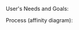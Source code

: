 <!-- provide an executive summary of key points that you learned about the users' needs/goals -->

User's Needs and Goals:

Process (affinity diagram):
